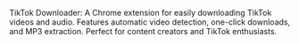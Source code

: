 TikTok Downloader: A Chrome extension for easily downloading TikTok videos and audio. Features automatic video detection, one-click downloads, and MP3 extraction. Perfect for content creators and TikTok enthusiasts.

